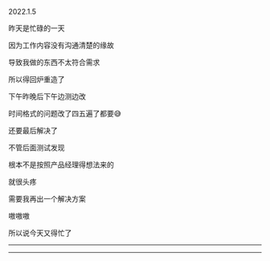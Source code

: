 2022.1.5

昨天是忙碌的一天

因为工作内容没有沟通清楚的缘故

导致我做的东西不太符合需求

所以得回炉重造了

下午昨晚后下午边测边改

时间格式的问题改了四五遍了都要😅

还要最后解决了

不管后面测试发现

根本不是按照产品经理得想法来的

就很头疼

需要我再出一个解决方案

嗷嗷嗷

所以说今天又得忙了

--------

---------


